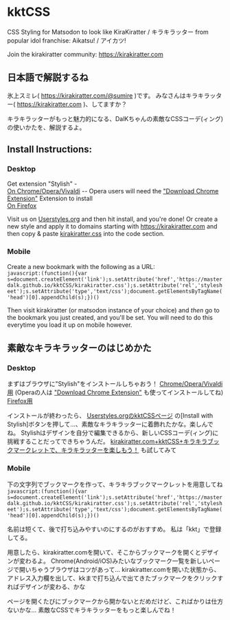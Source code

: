 # kktCSS
CSS Styling for Matsodon to look like KiraKiratter / キラキラッター from popular idol franchise: Aikatsu! / アイカツ!

Join the kirakiratter community: https://kirakiratter.com

## 日本語で解説するね
氷上スミレ( https://kirakiratter.com/@sumire )です。
みなさんはキラキラッター( https://kirakiratter.com )、してますか？

キラキラッターがもっと魅力的になる、DalKちゃんの素敵なCSSコーデ(ィング)の使いかたを、解説するよ。

## Install Instructions:
### Desktop

Get extension "Stylish" -  
[On Chrome/Opera/Vivaldi](https://chrome.google.com/webstore/detail/stylish-custom-themes-for/fjnbnpbmkenffdnngjfgmeleoegfcffe) -- Opera users will need the ["Download Chrome Extension"](https://addons.opera.com/en/extensions/details/download-chrome-extension-9/) Extension to install  
[On Firefox](https://addons.mozilla.org/en-US/firefox/addon/stylish/)

Visit us on [Userstyles.org](https://userstyles.org/styles/141350/kirakiratter) and then hit install, and you're done!
Or create a new style and apply it to domains starting with https://kirakiratter.com and then copy & paste [kirakiratter.css](https://raw.githubusercontent.com/MasterDalK/kktCSS/master/kirakiratter.css) into the code section.
### Mobile
Create a new bookmark with the following as a URL:  
`javascript:(function(){var s=document.createElement('link');s.setAttribute('href','https://masterdalk.github.io/kktCSS/kirakiratter.css');s.setAttribute('rel','stylesheet');s.setAttribute('type','text/css');document.getElementsByTagName('head')[0].appendChild(s);})()`

Then visit kirakiratter (or matsodon instance of your choice) and _then_ go to the bookmark you just created, and you'll be set.
You will need to do this everytime you load it up on mobile however.

## 素敵なキラキラッターのはじめかた
### Desktop
まずはブラウザに"Stylish"をインストールしちゃおう！
[Chrome/Opera/Vivaldi用](https://chrome.google.com/webstore/detail/stylish-custom-themes-for/fjnbnpbmkenffdnngjfgmeleoegfcffe)
(Operaの人は ["Download Chrome Extension"](https://addons.opera.com/en/extensions/details/download-chrome-extension-9/) も使ってインストールしてね)
[Firefox用](https://addons.mozilla.org/en-US/firefox/addon/stylish/) 

インストールが終わったら、 [Userstyles.orgのkktCSSページ](https://userstyles.org/styles/141350/kirakiratter) の[Install with Stylish]ボタンを押して...、素敵なキラキラッターに着飾れたかな。楽しんでね。
Stylishはデザインを自分で編集できるから、新しいCSSコーデ(ィング)に挑戦することだってできちゃうんだ。
[kirakiratter.com+kktCSS+キラキラブックマークレットで、キラキラッターを楽しもう！](http://qiita.com/emerald_magic/items/27d233870e04d791fe2b) も試してみて

### Mobile
下の文字列でブックマークを作って、キラキラブックマークレットを用意してね
`javascript:(function(){var s=document.createElement('link');s.setAttribute('href','https://masterdalk.github.io/kktCSS/kirakiratter.css');s.setAttribute('rel','stylesheet');s.setAttribute('type','text/css');document.getElementsByTagName('head')[0].appendChild(s);})()`

名前は短くて、後で打ち込みやすいのにするのがおすすめ。
私は「kkt」で登録してる。

用意したら、kirakiratter.comを開いて、そこからブックマークを開くとデザインが変わるよ。
Chrome(Android/iOS)みたいなブックマーク一覧を新しいページで開いちゃうブラウザはコツがあって...
kirakiratter.comを開いた状態から、アドレス入力欄を出して、kkまで打ち込んで出てきたブックマークをクリックすればデザインが変わる、かな

ページを開くたびにブックマークから開かないとだめだけど、こればかりは仕方ないかな...
素敵なCSSでキラキラッターをもっと楽しんでね！
